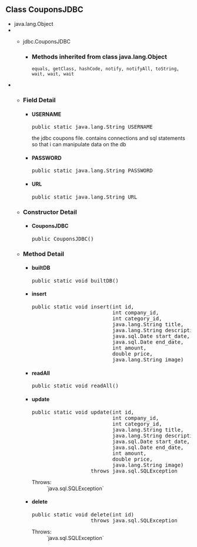 ## Class CouponsJDBC

</div>

<div>

*   java.lang.Object
*   *   jdbc.CouponsJDBC


        *   <a name="methods.inherited.from.class.java.lang.Object"></a>

            ### Methods inherited from class java.lang.Object

            `equals, getClass, hashCode, notify, notifyAll, toString, wait, wait, wait`

</div>

<div>

*   *   <a name="field.detail"></a>

        ### Field Detail

        <a name="USERNAME"></a>
        *   #### USERNAME

            <pre>public static java.lang.String USERNAME</pre>

            <div>the jdbc coupons file. contains connections and sql statements so that i can manipulate data on the db</div>

            <a name="PASSWORD"></a>
        *   #### PASSWORD

            <pre>public static java.lang.String PASSWORD</pre>

            <a name="URL"></a>
        *   #### URL

            <pre>public static java.lang.String URL</pre>

    *   <a name="constructor.detail"></a>

        ### Constructor Detail

        <a name="CouponsJDBC--"></a>
        *   #### CouponsJDBC

            <pre>public CouponsJDBC()</pre>

    *   <a name="method.detail"></a>

        ### Method Detail

        <a name="builtDB--"></a>
        *   #### builtDB

            <pre>public static void builtDB()</pre>

            <a name="insert-int-int-int-java.lang.String-java.lang.String-java.sql.Date-java.sql.Date-int-double-java.lang.String-"></a>
        *   #### insert

            <pre>public static void insert(int id,
                                      int company_id,
                                      int category_id,
                                      java.lang.String title,
                                      java.lang.String description,
                                      java.sql.Date start_date,
                                      java.sql.Date end_date,
                                      int amount,
                                      double price,
                                      java.lang.String image)</pre>

            <a name="readAll--"></a>
        *   #### readAll

            <pre>public static void readAll()</pre>

            <a name="update-int-int-int-java.lang.String-java.lang.String-java.sql.Date-java.sql.Date-int-double-java.lang.String-"></a>
        *   #### update

            <pre>public static void update(int id,
                                      int company_id,
                                      int category_id,
                                      java.lang.String title,
                                      java.lang.String description,
                                      java.sql.Date start_date,
                                      java.sql.Date end_date,
                                      int amount,
                                      double price,
                                      java.lang.String image)
                               throws java.sql.SQLException</pre>

            <dl>

            <dt>Throws:</dt>

            <dd>`java.sql.SQLException`</dd>

            </dl>

            <a name="delete-int-"></a>
        *   #### delete

            <pre>public static void delete(int id)
                               throws java.sql.SQLException</pre>

            <dl>

            <dt>Throws:</dt>

            <dd>`java.sql.SQLException`</dd>

